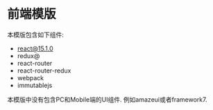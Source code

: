 # 前端模版

本模版包含如下组件: 

- react@15.1.0
- redux@ 
- react-router
- react-router-redux
- webpack
- immutablejs


本模版中没有包含PC和Mobile端的UI组件. 例如amazeui或者framework7. 


